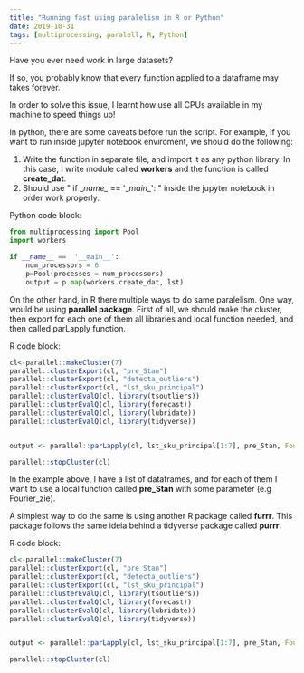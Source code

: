 ```yaml
---
title: "Running fast using paralelism in R or Python"
date: 2019-10-31
tags: [multiprocessing, paralell, R, Python]
---
```


Have you ever need work in large datasets?

If so, you probably know that every function applied to a dataframe may takes forever. 

In order to solve this issue, I learnt how use all CPUs available in my machine to speed things up! 

In python, there are some caveats before run the script. For example, if you want to run inside jupyter notebook enviroment, we should do the following:

1. Write the function in separate file, and import it as any python library. In this case, I write module called **workers** and the function is called **create_dat**.
2. Should use " if \__name\__ ==  '\__main\__': " inside the jupyter notebook in order work properly.

Python code block:

```python
from multiprocessing import Pool
import workers

if __name__ ==  '__main__':
    num_processors = 6
    p=Pool(processes = num_processors)
    output = p.map(workers.create_dat, lst)	
```


On the other hand, in R there multiple ways to do same paralelism. One way, would be using **parallel package**.
First of all, we should make the cluster, then export for each one of them all libraries and local function needed, and then called parLapply function. 

R code block:

```r
cl<-parallel::makeCluster(7)
parallel::clusterExport(cl, "pre_Stan")
parallel::clusterExport(cl, "detecta_outliers")
parallel::clusterExport(cl, "lst_sku_principal")
parallel::clusterEvalQ(cl, library(tsoutliers))
parallel::clusterEvalQ(cl, library(forecast))
parallel::clusterEvalQ(cl, library(lubridate))
parallel::clusterEvalQ(cl, library(tidyverse))


output <- parallel::parLapply(cl, lst_sku_principal[1:7], pre_Stan, Fourier_size = 3)

parallel::stopCluster(cl)
```
In the example above, I have a list of dataframes, and for each of them I want to use a local function called **pre_Stan** with some parameter (e.g Fourier_zie).

A simplest way to do the same is using another R package called **furrr**. This package follows the same ideia behind a tidyverse package called **purrr**.

R code block:

```r
cl<-parallel::makeCluster(7)
parallel::clusterExport(cl, "pre_Stan")
parallel::clusterExport(cl, "detecta_outliers")
parallel::clusterExport(cl, "lst_sku_principal")
parallel::clusterEvalQ(cl, library(tsoutliers))
parallel::clusterEvalQ(cl, library(forecast))
parallel::clusterEvalQ(cl, library(lubridate))
parallel::clusterEvalQ(cl, library(tidyverse))


output <- parallel::parLapply(cl, lst_sku_principal[1:7], pre_Stan, Fourier_size = 3)

parallel::stopCluster(cl)
```